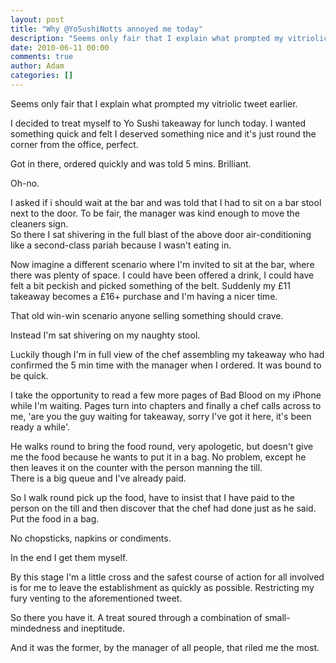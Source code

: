 ```yaml
---
layout: post
title: "Why @YoSushiNotts annoyed me today"
description: "Seems only fair that I explain what prompted my vitriolic tweet earlier. I decided to treat myself to Yo Sushi takeaway for lunch today. I wanted something quick and felt I deserved something nice and it's just round the corner from the office, pe..."
date: 2010-06-11 00:00
comments: true
author: Adam
categories: []
---
```


Seems only fair that I explain what prompted my vitriolic tweet earlier. <p /> I decided to treat myself to Yo Sushi takeaway for lunch today. I wanted something quick and felt I deserved something nice and it's just round the corner from the office, perfect. <p /> Got in there, ordered quickly and was told 5 mins. Brilliant. <p /> Oh-no. <p /> I asked if i should wait at the bar and was told that I had to sit on a bar stool next to the door. To be fair, the manager was kind enough to move the cleaners sign. <br />So there I sat shivering in the full blast of the above door air-conditioning like a second-class pariah because I wasn't eating in. <p /> Now imagine a different scenario where I'm invited to sit at the bar, where there was plenty of space. I could have been offered a drink, I could have felt a bit peckish and picked something of the belt. Suddenly my £11 takeaway becomes a £16+ purchase and I'm having a nicer time. <p /> That old win-win scenario anyone selling something should crave. <p /> Instead I'm sat shivering on my naughty stool. <p /> Luckily though I'm in full view of the chef assembling my takeaway who had confirmed the 5 min time with the manager when I ordered. It was bound to be quick. <p /> I take the opportunity to read a few more pages of Bad Blood on my iPhone while I'm waiting. Pages turn into chapters and finally a chef calls across to me, 'are you the guy waiting for takeaway, sorry I've got it here, it's been ready a while'. <p /> He walks round to bring the food round, very apologetic, but doesn't give me the food because he wants to put it in a bag. No problem, except he then leaves it on the counter with the person manning the till. <br />There is a big queue and I've already paid. <p /> So I walk round pick up the food, have to insist that I have paid to the person on the till and then discover that the chef had done just as he said. Put the food in a bag. <p /> No chopsticks, napkins or condiments. <p /> In the end I get them myself. <p /> By this stage I'm a little cross and the safest course of action for all involved is for me to leave the establishment as quickly as possible. Restricting my fury venting to the aforementioned tweet. <p /> So there you have it. A treat soured through a combination of small-mindedness and ineptitude. <p /> And it was the former, by the manager of all people, that riled me the most.